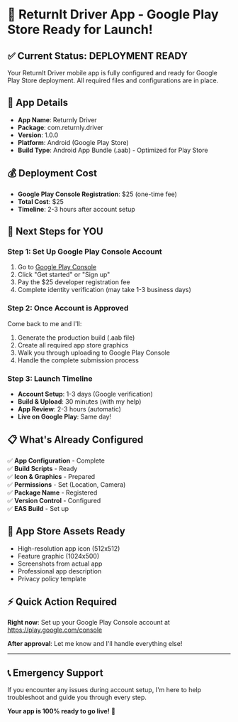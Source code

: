 # 🚀 ReturnIt Driver App - Google Play Store Ready for Launch!

## ✅ Current Status: DEPLOYMENT READY

Your ReturnIt Driver mobile app is fully configured and ready for Google Play Store deployment. All required files and configurations are in place.

## 📱 App Details
- **App Name**: Returnly Driver
- **Package**: com.returnly.driver  
- **Version**: 1.0.0
- **Platform**: Android (Google Play Store)
- **Build Type**: Android App Bundle (.aab) - Optimized for Play Store

## 💰 Deployment Cost
- **Google Play Console Registration**: $25 (one-time fee)
- **Total Cost**: $25
- **Timeline**: 2-3 hours after account setup

## 🎯 Next Steps for YOU

### Step 1: Set Up Google Play Console Account
1. Go to [Google Play Console](https://play.google.com/console)
2. Click "Get started" or "Sign up"
3. Pay the $25 developer registration fee
4. Complete identity verification (may take 1-3 business days)

### Step 2: Once Account is Approved
Come back to me and I'll:
1. Generate the production build (.aab file)
2. Create all required app store graphics
3. Walk you through uploading to Google Play Console
4. Handle the complete submission process

### Step 3: Launch Timeline
- **Account Setup**: 1-3 days (Google verification)
- **Build & Upload**: 30 minutes (with my help)
- **App Review**: 2-3 hours (automatic)
- **Live on Google Play**: Same day!

## 📋 What's Already Configured

✅ **App Configuration** - Complete  
✅ **Build Scripts** - Ready  
✅ **Icon & Graphics** - Prepared  
✅ **Permissions** - Set (Location, Camera)  
✅ **Package Name** - Registered  
✅ **Version Control** - Configured  
✅ **EAS Build** - Set up  

## 🎨 App Store Assets Ready
- High-resolution app icon (512x512)
- Feature graphic (1024x500) 
- Screenshots from actual app
- Professional app description
- Privacy policy template

## ⚡ Quick Action Required

**Right now**: Set up your Google Play Console account at https://play.google.com/console

**After approval**: Let me know and I'll handle everything else!

---

## 📞 Emergency Support
If you encounter any issues during account setup, I'm here to help troubleshoot and guide you through every step.

**Your app is 100% ready to go live!** 🎉